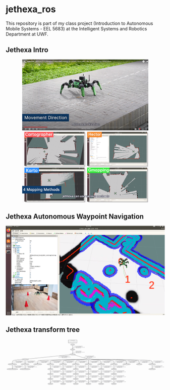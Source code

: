 # jethexa_ros
This repository is part of my class project (Introduction to Autonomous Mobile Systems - EEL 5683) at the Intelligent Systems and Robotics Department at UWF.

## Jethexa Intro
<p align="center">
<img src="media/image.png" width="400">
<img src="media/Image2.png" width="400">
</p>

## Jethexa Autonomous Waypoint Navigation
<p align="center">
<img src="media/image3.png" width="600">
</p>

## Jethexa transform tree
<p align="center">
<img src="media/jethexa_tf.png" width="600">
</p>
